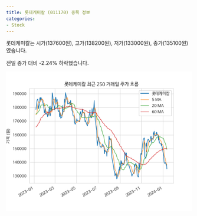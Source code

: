 ```yaml
---
title: 롯데케미칼 (011170) 종목 정보
categories:
- Stock
---
```


롯데케미칼는 시가(137600원), 고가(138200원), 저가(133000원), 종가(135100원)였습니다.

전일 종가 대비 -2.24% 하락했습니다.

<!-- more -->

![011170](/assets/stock_images/011170.png)